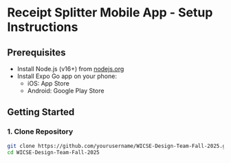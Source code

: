 # Receipt Splitter Mobile App - Setup Instructions

## Prerequisites
- Install Node.js (v16+) from [nodejs.org](https://nodejs.org/)
- Install Expo Go app on your phone:
  - iOS: App Store
  - Android: Google Play Store

## Getting Started

### 1. Clone Repository
```bash
git clone https://github.com/yourusername/WICSE-Design-Team-Fall-2025.git
cd WICSE-Design-Team-Fall-2025